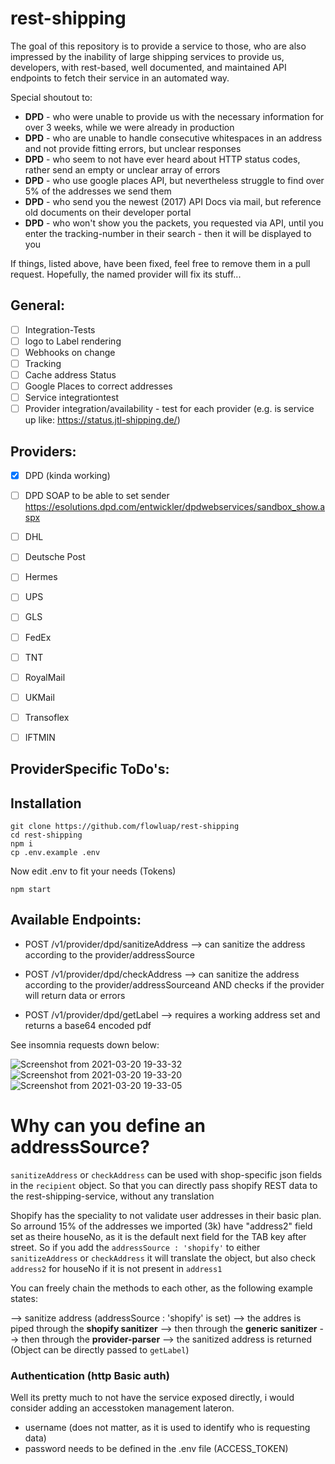 # rest-shipping

The goal of this repository is to provide a service to those, who are also impressed by the inability of large shipping services to provide us, developers, with rest-based, well documented, and maintained API endpoints to fetch their service in an automated way.

Special shoutout to:

- **DPD** - who were unable to provide us with the necessary information for over 3 weeks, while we were already in production
- **DPD** - who are unable to handle consecutive whitespaces in an address and not provide fitting errors, but unclear responses
- **DPD** - who seem to not have ever heard about HTTP status codes, rather send an empty or unclear array of errors
- **DPD** - who use google places API, but nevertheless struggle to find over 5% of the addresses we send them
- **DPD** - who send you the newest (2017) API Docs via mail, but reference old documents on their developer portal
- **DPD** - who won't show you the packets, you requested via API, until you enter the tracking-number in their search - then it will be displayed to you

If things, listed above, have been fixed, feel free to remove them in a pull request. Hopefully, the named provider will fix its stuff...

## General:

- [ ] Integration-Tests
- [ ] logo to Label rendering
- [ ] Webhooks on change
- [ ] Tracking
- [ ] Cache address Status
- [ ] Google Places to correct addresses
- [ ] Service integrationtest
- [ ] Provider integration/availability - test for each provider (e.g. is service up like: https://status.jtl-shipping.de/)

## Providers:
- [x] DPD (kinda working)
- [ ] DPD SOAP to be able to set sender https://esolutions.dpd.com/entwickler/dpdwebservices/sandbox_show.aspx

- [ ] DHL
- [ ] Deutsche Post
- [ ] Hermes
- [ ] UPS
- [ ] GLS
- [ ] FedEx
- [ ] TNT
- [ ] RoyalMail
- [ ] UKMail
- [ ] Transoflex
- [ ] IFTMIN


## ProviderSpecific ToDo's:

## Installation

```
git clone https://github.com/flowluap/rest-shipping
cd rest-shipping
npm i
cp .env.example .env
```
Now edit .env to fit your needs (Tokens)

```
npm start
```
## Available Endpoints:


- POST /v1/provider/dpd/sanitizeAddress
--> can sanitize the address according to the provider/addressSource

- POST /v1/provider/dpd/checkAddress
--> can sanitize the address according to the provider/addressSourceand AND checks if the provider will return data or errors

- POST /v1/provider/dpd/getLabel
--> requires a working address set and returns a base64 encoded pdf

See insomnia requests down below:

![Screenshot from 2021-03-20 19-33-32](https://user-images.githubusercontent.com/49984289/111882365-7205ca00-89b5-11eb-880a-f63442b82868.png)
![Screenshot from 2021-03-20 19-33-20](https://user-images.githubusercontent.com/49984289/111882367-729e6080-89b5-11eb-9a05-c11c6301ea5d.png)
![Screenshot from 2021-03-20 19-33-05](https://user-images.githubusercontent.com/49984289/111882368-729e6080-89b5-11eb-9194-ba045fbf1dfd.png)

# Why can you define an addressSource?

`sanitizeAddress` or `checkAddress` can be used with shop-specific json fields in the `recipient` object. So that you can directly pass shopify REST data to the rest-shipping-service, without any translation

Shopify has the speciality to not validate user addresses in their basic plan. So arround 15% of the addresses we imported (3k) have "address2" field set as theire houseNo, as it is the default next field for the TAB key after street. 
So if you add the `addressSource : 'shopify'` to either `sanitizeAddress` or `checkAddress` it will translate the object, but also check `address2` for houseNo if it is not present in `address1`

You can freely chain the methods to each other, as the following example states:

--> sanitize address (addressSource : 'shopify' is set) --> the addres is piped through the **shopify sanitizer** --> then through the **generic sanitizer** --> then through the **provider-parser** 
--> the sanitized address is returned (Object can be directly passed to `getLabel`)




### Authentication (http Basic auth)
Well its pretty much to not have the service exposed directly, i would consider adding an accesstoken management lateron.

- username (does not matter, as it is used to identify who is requesting data)
- password needs to be defined in the .env file (ACCESS_TOKEN)


